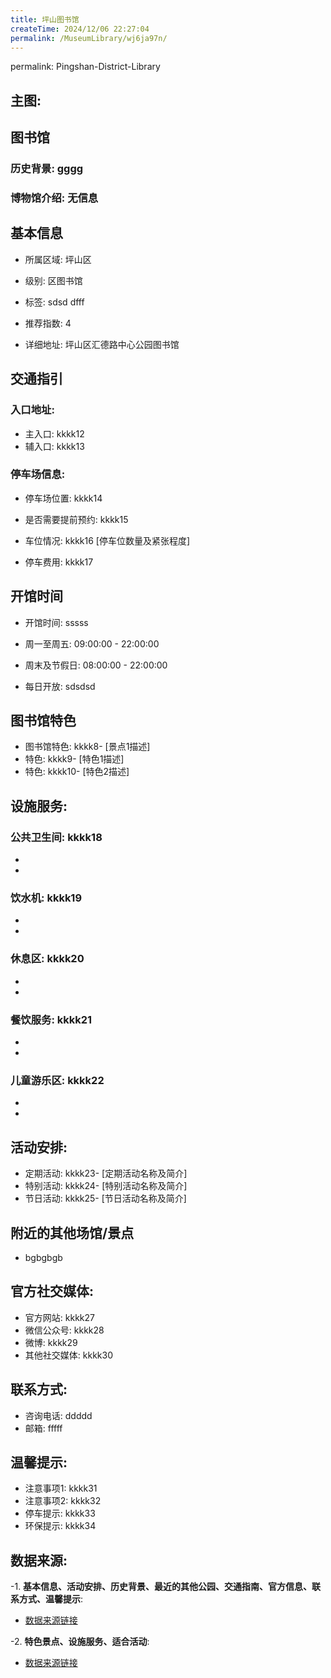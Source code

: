 ```yaml
---
title: 坪山图书馆
createTime: 2024/12/06 22:27:04
permalink: /MuseumLibrary/wj6ja97n/
---
```

permalink: Pingshan-District-Library
## 主图:
<ImageCard
image="https://cn.bing.com/th?id=OHR.AlfanzinaLighthouse_ZH-CN9704515669_1920x1080.webp"
title= "坪山图书馆"
description= "hhhh"
date="2024/12/06"
href="/"
author="sunshang-hl"
/>
## 图书馆
### 历史背景: gggg
### 博物馆介绍: 无信息
## 基本信息

- 所属区域: 坪山区

- 级别: 区图书馆

- 标签: sdsd dfff

- 推荐指数: 4

- 详细地址: 坪山区汇德路中心公园图书馆

## 交通指引

### 入口地址:
- 主入口: kkkk12
- 辅入口: kkkk13
### 停车场信息:
- 停车场位置: kkkk14

- 是否需要提前预约: kkkk15

- 车位情况: kkkk16 [停车位数量及紧张程度]

- 停车费用: kkkk17

## 开馆时间
- 开馆时间: sssss

- 周一至周五: 09:00:00 - 22:00:00
- 周末及节假日: 08:00:00 - 22:00:00
- 每日开放: sdsdsd

## 图书馆特色
- 图书馆特色: kkkk8- [景点1描述]
- 特色: kkkk9- [特色1描述]
- 特色: kkkk10- [特色2描述]
## 设施服务:
### 公共卫生间: kkkk18
- 
- 
### 饮水机: kkkk19
- 
- 
### 休息区: kkkk20
- 
- 
### 餐饮服务: kkkk21
- 
- 
### 儿童游乐区: kkkk22
- 
- 
## 活动安排:
- 定期活动: kkkk23- [定期活动名称及简介]
- 特别活动: kkkk24- [特别活动名称及简介]
- 节日活动: kkkk25- [节日活动名称及简介]
## 附近的其他场馆/景点
- bgbgbgb

## 官方社交媒体:
- 官方网站: kkkk27
- 微信公众号: kkkk28
- 微博: kkkk29
- 其他社交媒体: kkkk30

## 联系方式:
- 咨询电话: ddddd 
- 邮箱: fffff

## 温馨提示:
- 注意事项1: kkkk31
- 注意事项2: kkkk32
- 停车提示: kkkk33
- 环保提示: kkkk34

## 数据来源:
-1. **基本信息、活动安排、历史背景、最近的其他公园、交通指南、官方信息、联系方式、温馨提示**:
- [数据来源链接](http://wtl.sz.gov.cn/ggfw/whl/tsgylb/index.html)

-2. **特色景点、设施服务、适合活动**:
- [数据来源链接](http://wtl.sz.gov.cn/ggfw/whl/tsgylb/index.html)

